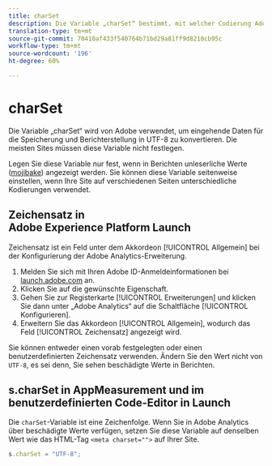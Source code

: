 ```yaml
---
title: charSet
description: Die Variable „charSet“ bestimmt, mit welcher Codierung Adobe Ihre Bildanforderung analysiert.
translation-type: tm+mt
source-git-commit: 70410af433f540764b71bd29a81ff9d8210cb95c
workflow-type: tm+mt
source-wordcount: '196'
ht-degree: 60%

---
```



# charSet

Die Variable „charSet“ wird von Adobe verwendet, um eingehende Daten für die Speicherung und Berichterstellung in UTF-8 zu konvertieren. Die meisten Sites müssen diese Variable nicht festlegen.

Legen Sie diese Variable nur fest, wenn in Berichten unleserliche Werte ([mojibake](https://en.wikipedia.org/wiki/Mojibake)) angezeigt werden. Sie können diese Variable seitenweise einstellen, wenn Ihre Site auf verschiedenen Seiten unterschiedliche Kodierungen verwendet.

## Zeichensatz in Adobe Experience Platform Launch

Zeichensatz ist ein Feld unter dem Akkordeon [!UICONTROL Allgemein] bei der Konfigurierung der Adobe Analytics-Erweiterung.

1. Melden Sie sich mit Ihren Adobe ID-Anmeldeinformationen bei [launch.adobe.com](https://launch.adobe.com) an.
2. Klicken Sie auf die gewünschte Eigenschaft.
3. Gehen Sie zur Registerkarte [!UICONTROL Erweiterungen] und klicken Sie dann unter „Adobe Analytics“ auf die Schaltfläche [!UICONTROL Konfigurieren].
4. Erweitern Sie das Akkordeon [!UICONTROL Allgemein], wodurch das Feld [!UICONTROL Zeichensatz] angezeigt wird.

Sie können entweder einen vorab festgelegten oder einen benutzerdefinierten Zeichensatz verwenden. Ändern Sie den Wert nicht von `UTF-8`, es sei denn, Sie sehen beschädigte Werte in Berichten.

## s.charSet in AppMeasurement und im benutzerdefinierten Code-Editor in Launch

Die `charSet`-Variable ist eine Zeichenfolge. Wenn Sie in Adobe Analytics über beschädigte Werte verfügen, setzen Sie diese Variable auf denselben Wert wie das HTML-Tag `<meta charset="">` auf Ihrer Site.

```js
s.charSet = "UTF-8";
```

